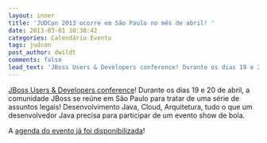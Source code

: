 ```yaml
---
layout: inner
title: 'JUDCon 2013 ocorre em São Paulo no mês de abril! '
date: 2013-03-01 10:38:42
categories: Calendário Evento
tags: judcon
post_author: dwildt
comments: false
lead_text: 'JBoss Users & Developers conference! Durante os dias 19 e 20 de abril, a comunidade JBoss se reúne em São Paulo para tratar de uma série de assuntos legais! Desenvolvimento Java, Cloud, Arquitetura, tudo o que um desenvolvedor Java precisa para participar...'
---
```


<a href="http://www.jboss.org/events/JUDCon/2013/brazil/" target="_blank">JBoss Users &#38; Developers conference</a>! Durante os dias 19 e 20 de abril, a comunidade JBoss se reúne em São Paulo para tratar de uma série de assuntos legais! Desenvolvimento Java, Cloud, Arquitetura, tudo o que um desenvolvedor Java precisa para participar de um evento show de bola.

A <a href="http://www.jboss.org/events/JUDCon/2013/brazil/agenda" target="_blank">agenda do evento já foi disponibilizada</a>!